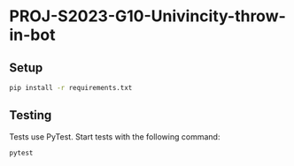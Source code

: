 # PROJ-S2023-G10-Univincity-throw-in-bot

## Setup

```bash
pip install -r requirements.txt
```

## Testing

Tests use PyTest. Start tests with the following command:

```bash
pytest
```
